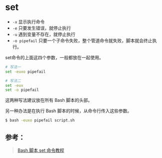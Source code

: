# set

- `-x` 显示执行命令
- `-e` 只要发生错误，就停止执行
- `-u` 遇到变量不存在，就停止执行
- `-o pipefail` 只要一个子命令失败，整个管道命令就失败，脚本就会终止执行。

set命令的上面这四个参数，一般都放在一起使用。

```bash
# 写法一
set -euxo pipefail

# 写法二
set -eux
set -o pipefail
```

这两种写法建议放在所有 Bash 脚本的头部。

另一种办法是在执行 Bash 脚本的时候，从命令行传入这些参数。

```bash
$ bash -euxo pipefail script.sh
```

## 参考：

> [Bash 脚本 set 命令教程](http://www.ruanyifeng.com/blog/2017/11/bash-set.html)